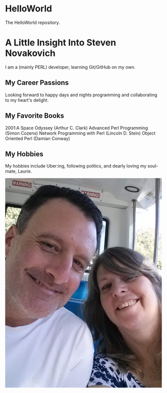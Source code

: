 # HelloWorld
The HelloWorld repository.

# A Little Insight Into Steven Novakovich
I am a (mainly PERL) developer, learning Git/GitHub on my own.

## My Career Passions
Looking forward to happy days and nights programming and collaborating to my heart's delight.

## My Favorite Books
2001:A Space Odyssey (Arthur C. Clark)
Advanced Perl Programming (Simon Cozens)
Network Programming with Perl (Lincoln D. Stein)
Object Oriented Perl (Damian Conway)

## My Hobbies
My hobbies include Uber:ing, following politics, and
dearly loving my soul-mate, Laurie.

![headshot](us.jpeg)
